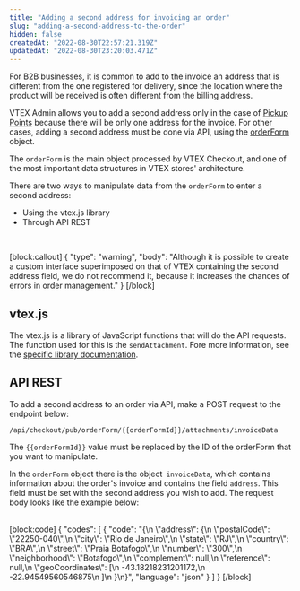 ```yaml
---
title: "Adding a second address for invoicing an order"
slug: "adding-a-second-address-to-the-order"
hidden: false
createdAt: "2022-08-30T22:57:21.319Z"
updatedAt: "2022-08-30T23:20:03.471Z"
---
```

For B2B businesses, it is common to add to the invoice an address that is different from the one registered for delivery, since the location where the product will be received is often different from the billing address.

VTEX Admin allows you to add a second address only in the case of [Pickup Points](https://help.vtex.com/en/tutorial/pickup-points--2fljn6wLjn8M4lJHA6HP3R) because there will be only one address for the invoice. For other cases, adding a second address must be done via API, using the [orderForm](https://developers.vtex.com/vtex-rest-api/reference/orderform-fields) object. 

The `orderForm` is the main object processed by VTEX Checkout, and one of the most important data structures in VTEX stores' architecture. 

There are two ways to manipulate data from the `orderForm` to enter a second address:

- Using the vtex.js library
- Through API REST

</br>

[block:callout]
{
  "type": "warning",
  "body": "Although it is possible to create a custom interface superimposed on that of VTEX containing the second address field, we do not recommend it, because it increases the chances of errors in order management."
}
[/block]
</br> 

## vtex.js

The vtex.js is a library of JavaScript functions that will do the API requests. The function used for this is the `sendAttachment`. Fore more information, see the [specific library documentation](https://github.com/vtex/vtex.js/tree/master/docs/checkout#sendattachmentattachmentid-attachment-expectedorderformsections).

## API REST

To add a second address to an order via API, make a POST request to the endpoint below: 

`/api/checkout/pub/orderForm/{{orderFormId}}/attachments/invoiceData`

The `{{orderFormId}}` value must be replaced by the ID of the orderForm that you want to manipulate.

In the `orderForm` object there is the object` invoiceData`, which contains information about the order's invoice and contains the field `address`. This field must be set with the second address you wish to add. The request body looks like the example below:

</br>
[block:code]
{
  "codes": [
    {
      "code": "{\n    \"address\": {\n        \"postalCode\": \"22250-040\",\n        \"city\": \"Rio de Janeiro\",\n        \"state\": \"RJ\",\n        \"country\": \"BRA\",\n        \"street\": \"Praia Botafogo\",\n        \"number\": \"300\",\n        \"neighborhood\": \"Botafogo\",\n        \"complement\": null,\n        \"reference\": null,\n        \"geoCoordinates\": [\n            -43.18218231201172,\n            -22.94549560546875\n        ]\n    }\n}",
      "language": "json"
    }
  ]
}
[/block]